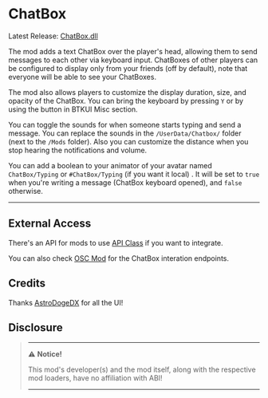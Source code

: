 ﻿# ChatBox

Latest Release: [ChatBox.dll](https://github.com/kafeijao/Kafe_CVR_Mods/releases/latest/download/ChatBox.dll)

The mod adds a text ChatBox over the player's head, allowing them to send messages to each other via keyboard input.
ChatBoxes of other players can be configured to display only from your friends (off by default), note that everyone will
be able to see your ChatBoxes.

The mod also allows players to customize the display duration, size, and opacity of the ChatBox. You can bring the 
keyboard by pressing `Y` or by using the button in BTKUI Misc section.

You can toggle the sounds for when someone starts typing and send a message. You can replace the sounds in the
`/UserData/Chatbox/` folder (next to the `/Mods` folder). Also you can customize the distance when you stop hearing the
notifications and volume.

You can add a boolean to your animator of your avatar named `ChatBox/Typing` or `#ChatBox/Typing` (if you want it local)
. It will be set to `true` when you're writing a message (ChatBox keyboard opened), and `false` otherwise.

---

## External Access

There's an API for mods to use [API Class](https://github.com/kafeijao/Kafe_CVR_Mods/blob/master/ChatBox/API.cs) if you
want to integrate.

You can also check [OSC Mod](https://github.com/kafeijao/Kafe_CVR_Mods/tree/master/OSC) for the ChatBox interation
endpoints.

## Credits

Thanks [AstroDogeDX](https://github.com/AstroDogeDX) for all the UI!

## Disclosure

> ---
> ⚠️ **Notice!**
>
> This mod's developer(s) and the mod itself, along with the respective mod loaders, have no affiliation with ABI!
>
> ---
